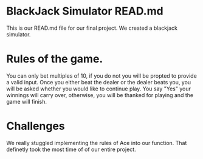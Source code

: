 # BlackJack Simulator READ.md
This is our READ.md file for our final project. We created a blackjack simulator.

# Rules of the game.
You can only bet multiples of 10, if you do not you will be propted to provide a valid input. 
Once you either beat the dealer or the dealer beats you, you will be asked whether you would like to continue play. 
You say "Yes" your winnings will carry over, otherwise, you will be thanked for playing and the game will finish. 

# Challenges
We really stuggled implementing the rules of Ace into our function. That definetly took the most time of of our entire project. 
